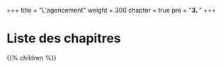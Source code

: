 +++
title = "L'agencement"
weight = 300
chapter = true
pre = "<b>3. </b>"
+++

# Liste des chapitres

{{% children %}}

